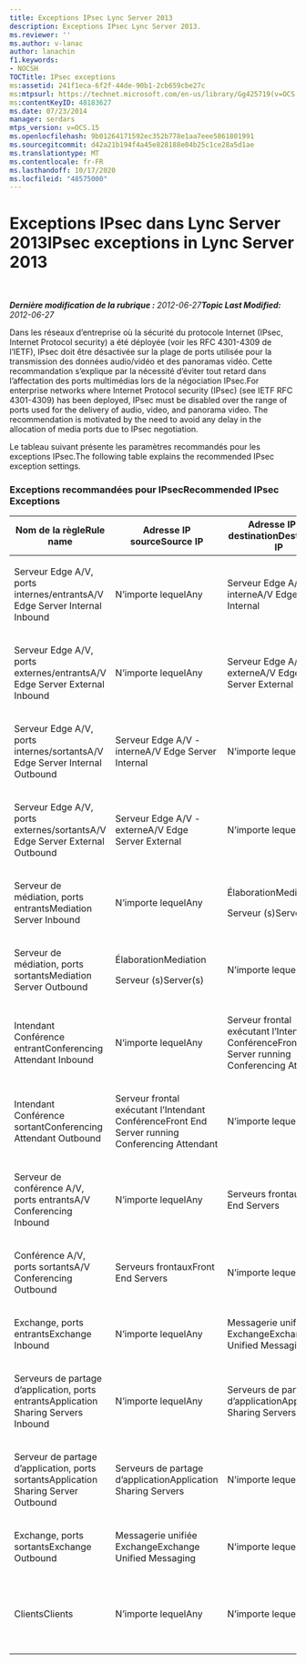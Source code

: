 ```yaml
---
title: Exceptions IPsec Lync Server 2013
description: Exceptions IPsec Lync Server 2013.
ms.reviewer: ''
ms.author: v-lanac
author: lanachin
f1.keywords:
- NOCSH
TOCTitle: IPsec exceptions
ms:assetid: 241f1eca-6f2f-44de-90b1-2cb659cbe27c
ms:mtpsurl: https://technet.microsoft.com/en-us/library/Gg425719(v=OCS.15)
ms:contentKeyID: 48183627
ms.date: 07/23/2014
manager: serdars
mtps_version: v=OCS.15
ms.openlocfilehash: 9b01264171592ec352b778e1aa7eee5861801991
ms.sourcegitcommit: d42a21b194f4a45e828188e04b25c1ce28a5d1ae
ms.translationtype: MT
ms.contentlocale: fr-FR
ms.lasthandoff: 10/17/2020
ms.locfileid: "48575000"
---
```

# <a name="ipsec-exceptions-in-lync-server-2013"></a><span data-ttu-id="7370d-103">Exceptions IPsec dans Lync Server 2013</span><span class="sxs-lookup"><span data-stu-id="7370d-103">IPsec exceptions in Lync Server 2013</span></span>

<div data-xmlns="http://www.w3.org/1999/xhtml">

<div class="topic" data-xmlns="http://www.w3.org/1999/xhtml" data-msxsl="urn:schemas-microsoft-com:xslt" data-cs="https://msdn.microsoft.com/">

<div data-asp="https://msdn2.microsoft.com/asp">



</div>

<div id="mainSection">

<div id="mainBody">

<span> </span>

<span data-ttu-id="7370d-104">_**Dernière modification de la rubrique :** 2012-06-27_</span><span class="sxs-lookup"><span data-stu-id="7370d-104">_**Topic Last Modified:** 2012-06-27_</span></span>

<span data-ttu-id="7370d-p101">Dans les réseaux d’entreprise où la sécurité du protocole Internet (IPsec, Internet Protocol security) a été déployée (voir les RFC 4301-4309 de l’IETF), IPsec doit être désactivée sur la plage de ports utilisée pour la transmission des données audio/vidéo et des panoramas vidéo. Cette recommandation s’explique par la nécessité d’éviter tout retard dans l’affectation des ports multimédias lors de la négociation IPsec.</span><span class="sxs-lookup"><span data-stu-id="7370d-p101">For enterprise networks where Internet Protocol security (IPsec) (see IETF RFC 4301-4309) has been deployed, IPsec must be disabled over the range of ports used for the delivery of audio, video, and panorama video. The recommendation is motivated by the need to avoid any delay in the allocation of media ports due to IPsec negotiation.</span></span>

<span data-ttu-id="7370d-107">Le tableau suivant présente les paramètres recommandés pour les exceptions IPsec.</span><span class="sxs-lookup"><span data-stu-id="7370d-107">The following table explains the recommended IPsec exception settings.</span></span>

### <a name="recommended-ipsec-exceptions"></a><span data-ttu-id="7370d-108">Exceptions recommandées pour IPsec</span><span class="sxs-lookup"><span data-stu-id="7370d-108">Recommended IPsec Exceptions</span></span>

<table style="width:100%;">
<colgroup>
<col style="width: 14%" />
<col style="width: 14%" />
<col style="width: 14%" />
<col style="width: 14%" />
<col style="width: 14%" />
<col style="width: 14%" />
<col style="width: 14%" />
</colgroup>
<thead>
<tr class="header">
<th><span data-ttu-id="7370d-109">Nom de la règle</span><span class="sxs-lookup"><span data-stu-id="7370d-109">Rule name</span></span></th>
<th><span data-ttu-id="7370d-110">Adresse IP source</span><span class="sxs-lookup"><span data-stu-id="7370d-110">Source IP</span></span></th>
<th><span data-ttu-id="7370d-111">Adresse IP de destination</span><span class="sxs-lookup"><span data-stu-id="7370d-111">Destination IP</span></span></th>
<th><span data-ttu-id="7370d-112">Protocole</span><span class="sxs-lookup"><span data-stu-id="7370d-112">Protocol</span></span></th>
<th><span data-ttu-id="7370d-113">Port source</span><span class="sxs-lookup"><span data-stu-id="7370d-113">Source port</span></span></th>
<th><span data-ttu-id="7370d-114">Port de destination</span><span class="sxs-lookup"><span data-stu-id="7370d-114">Destination port</span></span></th>
<th><span data-ttu-id="7370d-115">Besoin d’authentification</span><span class="sxs-lookup"><span data-stu-id="7370d-115">Authentication Requirement</span></span></th>
</tr>
</thead>
<tbody>
<tr class="odd">
<td><p><span data-ttu-id="7370d-116">Serveur Edge A/V, ports internes/entrants</span><span class="sxs-lookup"><span data-stu-id="7370d-116">A/V Edge Server Internal Inbound</span></span></p></td>
<td><p><span data-ttu-id="7370d-117">N’importe lequel</span><span class="sxs-lookup"><span data-stu-id="7370d-117">Any</span></span></p></td>
<td><p><span data-ttu-id="7370d-118">Serveur Edge A/V - interne</span><span class="sxs-lookup"><span data-stu-id="7370d-118">A/V Edge Server Internal</span></span></p></td>
<td><p><span data-ttu-id="7370d-119">UDP et TCP</span><span class="sxs-lookup"><span data-stu-id="7370d-119">UDP and TCP</span></span></p></td>
<td><p><span data-ttu-id="7370d-120">N’importe lequel</span><span class="sxs-lookup"><span data-stu-id="7370d-120">Any</span></span></p></td>
<td><p><span data-ttu-id="7370d-121">N’importe lequel</span><span class="sxs-lookup"><span data-stu-id="7370d-121">Any</span></span></p></td>
<td><p><span data-ttu-id="7370d-122">Ne pas authentifier</span><span class="sxs-lookup"><span data-stu-id="7370d-122">Do not authenticate</span></span></p></td>
</tr>
<tr class="even">
<td><p><span data-ttu-id="7370d-123">Serveur Edge A/V, ports externes/entrants</span><span class="sxs-lookup"><span data-stu-id="7370d-123">A/V Edge Server External Inbound</span></span></p></td>
<td><p><span data-ttu-id="7370d-124">N’importe lequel</span><span class="sxs-lookup"><span data-stu-id="7370d-124">Any</span></span></p></td>
<td><p><span data-ttu-id="7370d-125">Serveur Edge A/V - externe</span><span class="sxs-lookup"><span data-stu-id="7370d-125">A/V Edge Server External</span></span></p></td>
<td><p><span data-ttu-id="7370d-126">UDP et TCP</span><span class="sxs-lookup"><span data-stu-id="7370d-126">UDP and TCP</span></span></p></td>
<td><p><span data-ttu-id="7370d-127">N’importe lequel</span><span class="sxs-lookup"><span data-stu-id="7370d-127">Any</span></span></p></td>
<td><p><span data-ttu-id="7370d-128">N’importe lequel</span><span class="sxs-lookup"><span data-stu-id="7370d-128">Any</span></span></p></td>
<td><p><span data-ttu-id="7370d-129">Ne pas authentifier</span><span class="sxs-lookup"><span data-stu-id="7370d-129">Do not authenticate</span></span></p></td>
</tr>
<tr class="odd">
<td><p><span data-ttu-id="7370d-130">Serveur Edge A/V, ports internes/sortants</span><span class="sxs-lookup"><span data-stu-id="7370d-130">A/V Edge Server Internal Outbound</span></span></p></td>
<td><p><span data-ttu-id="7370d-131">Serveur Edge A/V - interne</span><span class="sxs-lookup"><span data-stu-id="7370d-131">A/V Edge Server Internal</span></span></p></td>
<td><p><span data-ttu-id="7370d-132">N’importe lequel</span><span class="sxs-lookup"><span data-stu-id="7370d-132">Any</span></span></p></td>
<td><p><span data-ttu-id="7370d-133">&amp;TCP UDP</span><span class="sxs-lookup"><span data-stu-id="7370d-133">UDP &amp; TCP</span></span></p></td>
<td><p><span data-ttu-id="7370d-134">N’importe lequel</span><span class="sxs-lookup"><span data-stu-id="7370d-134">Any</span></span></p></td>
<td><p><span data-ttu-id="7370d-135">N’importe lequel</span><span class="sxs-lookup"><span data-stu-id="7370d-135">Any</span></span></p></td>
<td><p><span data-ttu-id="7370d-136">Ne pas authentifier</span><span class="sxs-lookup"><span data-stu-id="7370d-136">Do not authenticate</span></span></p></td>
</tr>
<tr class="even">
<td><p><span data-ttu-id="7370d-137">Serveur Edge A/V, ports externes/sortants</span><span class="sxs-lookup"><span data-stu-id="7370d-137">A/V Edge Server External Outbound</span></span></p></td>
<td><p><span data-ttu-id="7370d-138">Serveur Edge A/V - externe</span><span class="sxs-lookup"><span data-stu-id="7370d-138">A/V Edge Server External</span></span></p></td>
<td><p><span data-ttu-id="7370d-139">N’importe lequel</span><span class="sxs-lookup"><span data-stu-id="7370d-139">Any</span></span></p></td>
<td><p><span data-ttu-id="7370d-140">UDP et TCP</span><span class="sxs-lookup"><span data-stu-id="7370d-140">UDP and TCP</span></span></p></td>
<td><p><span data-ttu-id="7370d-141">N’importe lequel</span><span class="sxs-lookup"><span data-stu-id="7370d-141">Any</span></span></p></td>
<td><p><span data-ttu-id="7370d-142">N’importe lequel</span><span class="sxs-lookup"><span data-stu-id="7370d-142">Any</span></span></p></td>
<td><p><span data-ttu-id="7370d-143">Ne pas authentifier</span><span class="sxs-lookup"><span data-stu-id="7370d-143">Do not authenticate</span></span></p></td>
</tr>
<tr class="odd">
<td><p><span data-ttu-id="7370d-144">Serveur de médiation, ports entrants</span><span class="sxs-lookup"><span data-stu-id="7370d-144">Mediation Server Inbound</span></span></p></td>
<td><p><span data-ttu-id="7370d-145">N’importe lequel</span><span class="sxs-lookup"><span data-stu-id="7370d-145">Any</span></span></p></td>
<td><p><span data-ttu-id="7370d-146">Élaboration</span><span class="sxs-lookup"><span data-stu-id="7370d-146">Mediation</span></span></p>
<p><span data-ttu-id="7370d-147">Serveur (s)</span><span class="sxs-lookup"><span data-stu-id="7370d-147">Server(s)</span></span></p></td>
<td><p><span data-ttu-id="7370d-148">UDP et TCP</span><span class="sxs-lookup"><span data-stu-id="7370d-148">UDP and TCP</span></span></p></td>
<td><p><span data-ttu-id="7370d-149">N’importe lequel</span><span class="sxs-lookup"><span data-stu-id="7370d-149">Any</span></span></p></td>
<td><p><span data-ttu-id="7370d-150">N’importe lequel</span><span class="sxs-lookup"><span data-stu-id="7370d-150">Any</span></span></p></td>
<td><p><span data-ttu-id="7370d-151">Ne pas authentifier</span><span class="sxs-lookup"><span data-stu-id="7370d-151">Do not authenticate</span></span></p></td>
</tr>
<tr class="even">
<td><p><span data-ttu-id="7370d-152">Serveur de médiation, ports sortants</span><span class="sxs-lookup"><span data-stu-id="7370d-152">Mediation Server Outbound</span></span></p></td>
<td><p><span data-ttu-id="7370d-153">Élaboration</span><span class="sxs-lookup"><span data-stu-id="7370d-153">Mediation</span></span></p>
<p><span data-ttu-id="7370d-154">Serveur (s)</span><span class="sxs-lookup"><span data-stu-id="7370d-154">Server(s)</span></span></p></td>
<td><p><span data-ttu-id="7370d-155">N’importe lequel</span><span class="sxs-lookup"><span data-stu-id="7370d-155">Any</span></span></p></td>
<td><p><span data-ttu-id="7370d-156">UDP et TCP</span><span class="sxs-lookup"><span data-stu-id="7370d-156">UDP and TCP</span></span></p></td>
<td><p><span data-ttu-id="7370d-157">N’importe lequel</span><span class="sxs-lookup"><span data-stu-id="7370d-157">Any</span></span></p></td>
<td><p><span data-ttu-id="7370d-158">N’importe lequel</span><span class="sxs-lookup"><span data-stu-id="7370d-158">Any</span></span></p></td>
<td><p><span data-ttu-id="7370d-159">Ne pas authentifier</span><span class="sxs-lookup"><span data-stu-id="7370d-159">Do not authenticate</span></span></p></td>
</tr>
<tr class="odd">
<td><p><span data-ttu-id="7370d-160">Intendant Conférence entrant</span><span class="sxs-lookup"><span data-stu-id="7370d-160">Conferencing Attendant Inbound</span></span></p></td>
<td><p><span data-ttu-id="7370d-161">N’importe lequel</span><span class="sxs-lookup"><span data-stu-id="7370d-161">Any</span></span></p></td>
<td><p><span data-ttu-id="7370d-162">Serveur frontal exécutant l’Intendant Conférence</span><span class="sxs-lookup"><span data-stu-id="7370d-162">Front End Server running Conferencing Attendant</span></span></p></td>
<td><p><span data-ttu-id="7370d-163">UDP et TCP</span><span class="sxs-lookup"><span data-stu-id="7370d-163">UDP and TCP</span></span></p></td>
<td><p><span data-ttu-id="7370d-164">N’importe lequel</span><span class="sxs-lookup"><span data-stu-id="7370d-164">Any</span></span></p></td>
<td><p><span data-ttu-id="7370d-165">N’importe lequel</span><span class="sxs-lookup"><span data-stu-id="7370d-165">Any</span></span></p></td>
<td><p><span data-ttu-id="7370d-166">Ne pas authentifier</span><span class="sxs-lookup"><span data-stu-id="7370d-166">Do not authenticate</span></span></p></td>
</tr>
<tr class="even">
<td><p><span data-ttu-id="7370d-167">Intendant Conférence sortant</span><span class="sxs-lookup"><span data-stu-id="7370d-167">Conferencing Attendant Outbound</span></span></p></td>
<td><p><span data-ttu-id="7370d-168">Serveur frontal exécutant l’Intendant Conférence</span><span class="sxs-lookup"><span data-stu-id="7370d-168">Front End Server running Conferencing Attendant</span></span></p></td>
<td><p><span data-ttu-id="7370d-169">N’importe lequel</span><span class="sxs-lookup"><span data-stu-id="7370d-169">Any</span></span></p></td>
<td><p><span data-ttu-id="7370d-170">UDP et TCP</span><span class="sxs-lookup"><span data-stu-id="7370d-170">UDP and TCP</span></span></p></td>
<td><p><span data-ttu-id="7370d-171">N’importe lequel</span><span class="sxs-lookup"><span data-stu-id="7370d-171">Any</span></span></p></td>
<td><p><span data-ttu-id="7370d-172">N’importe lequel</span><span class="sxs-lookup"><span data-stu-id="7370d-172">Any</span></span></p></td>
<td><p><span data-ttu-id="7370d-173">Ne pas authentifier</span><span class="sxs-lookup"><span data-stu-id="7370d-173">Do not authenticate</span></span></p></td>
</tr>
<tr class="odd">
<td><p><span data-ttu-id="7370d-174">Serveur de conférence A/V, ports entrants</span><span class="sxs-lookup"><span data-stu-id="7370d-174">A/V Conferencing Inbound</span></span></p></td>
<td><p><span data-ttu-id="7370d-175">N’importe lequel</span><span class="sxs-lookup"><span data-stu-id="7370d-175">Any</span></span></p></td>
<td><p><span data-ttu-id="7370d-176">Serveurs frontaux</span><span class="sxs-lookup"><span data-stu-id="7370d-176">Front End Servers</span></span></p></td>
<td><p><span data-ttu-id="7370d-177">UDP et TCP</span><span class="sxs-lookup"><span data-stu-id="7370d-177">UDP and TCP</span></span></p></td>
<td><p><span data-ttu-id="7370d-178">N’importe lequel</span><span class="sxs-lookup"><span data-stu-id="7370d-178">Any</span></span></p></td>
<td><p><span data-ttu-id="7370d-179">N’importe lequel</span><span class="sxs-lookup"><span data-stu-id="7370d-179">Any</span></span></p></td>
<td><p><span data-ttu-id="7370d-180">Ne pas authentifier</span><span class="sxs-lookup"><span data-stu-id="7370d-180">Do not authenticate</span></span></p></td>
</tr>
<tr class="even">
<td><p><span data-ttu-id="7370d-181">Conférence A/V, ports sortants</span><span class="sxs-lookup"><span data-stu-id="7370d-181">A/V Conferencing Outbound</span></span></p></td>
<td><p><span data-ttu-id="7370d-182">Serveurs frontaux</span><span class="sxs-lookup"><span data-stu-id="7370d-182">Front End Servers</span></span></p></td>
<td><p><span data-ttu-id="7370d-183">N’importe lequel</span><span class="sxs-lookup"><span data-stu-id="7370d-183">Any</span></span></p></td>
<td><p><span data-ttu-id="7370d-184">UDP et TCP</span><span class="sxs-lookup"><span data-stu-id="7370d-184">UDP and TCP</span></span></p></td>
<td><p><span data-ttu-id="7370d-185">N’importe lequel</span><span class="sxs-lookup"><span data-stu-id="7370d-185">Any</span></span></p></td>
<td><p><span data-ttu-id="7370d-186">N’importe lequel</span><span class="sxs-lookup"><span data-stu-id="7370d-186">Any</span></span></p></td>
<td><p><span data-ttu-id="7370d-187">Ne pas authentifier</span><span class="sxs-lookup"><span data-stu-id="7370d-187">Do not authenticate</span></span></p></td>
</tr>
<tr class="odd">
<td><p><span data-ttu-id="7370d-188">Exchange, ports entrants</span><span class="sxs-lookup"><span data-stu-id="7370d-188">Exchange Inbound</span></span></p></td>
<td><p><span data-ttu-id="7370d-189">N’importe lequel</span><span class="sxs-lookup"><span data-stu-id="7370d-189">Any</span></span></p></td>
<td><p><span data-ttu-id="7370d-190">Messagerie unifiée Exchange</span><span class="sxs-lookup"><span data-stu-id="7370d-190">Exchange Unified Messaging</span></span></p></td>
<td><p><span data-ttu-id="7370d-191">UDP et TCP</span><span class="sxs-lookup"><span data-stu-id="7370d-191">UDP and TCP</span></span></p></td>
<td><p><span data-ttu-id="7370d-192">N’importe lequel</span><span class="sxs-lookup"><span data-stu-id="7370d-192">Any</span></span></p></td>
<td><p><span data-ttu-id="7370d-193">N’importe lequel</span><span class="sxs-lookup"><span data-stu-id="7370d-193">Any</span></span></p></td>
<td><p><span data-ttu-id="7370d-194">Ne pas authentifier</span><span class="sxs-lookup"><span data-stu-id="7370d-194">Do not authenticate</span></span></p></td>
</tr>
<tr class="even">
<td><p><span data-ttu-id="7370d-195">Serveurs de partage d’application, ports entrants</span><span class="sxs-lookup"><span data-stu-id="7370d-195">Application Sharing Servers Inbound</span></span></p></td>
<td><p><span data-ttu-id="7370d-196">N’importe lequel</span><span class="sxs-lookup"><span data-stu-id="7370d-196">Any</span></span></p></td>
<td><p><span data-ttu-id="7370d-197">Serveurs de partage d’application</span><span class="sxs-lookup"><span data-stu-id="7370d-197">Application Sharing Servers</span></span></p></td>
<td><p><span data-ttu-id="7370d-198">TCP</span><span class="sxs-lookup"><span data-stu-id="7370d-198">TCP</span></span></p></td>
<td><p><span data-ttu-id="7370d-199">N’importe lequel</span><span class="sxs-lookup"><span data-stu-id="7370d-199">Any</span></span></p></td>
<td><p><span data-ttu-id="7370d-200">N’importe lequel</span><span class="sxs-lookup"><span data-stu-id="7370d-200">Any</span></span></p></td>
<td><p><span data-ttu-id="7370d-201">Ne pas authentifier</span><span class="sxs-lookup"><span data-stu-id="7370d-201">Do not authenticate</span></span></p></td>
</tr>
<tr class="odd">
<td><p><span data-ttu-id="7370d-202">Serveur de partage d’application, ports sortants</span><span class="sxs-lookup"><span data-stu-id="7370d-202">Application Sharing Server Outbound</span></span></p></td>
<td><p><span data-ttu-id="7370d-203">Serveurs de partage d’application</span><span class="sxs-lookup"><span data-stu-id="7370d-203">Application Sharing Servers</span></span></p></td>
<td><p><span data-ttu-id="7370d-204">N’importe lequel</span><span class="sxs-lookup"><span data-stu-id="7370d-204">Any</span></span></p></td>
<td><p><span data-ttu-id="7370d-205">TCP</span><span class="sxs-lookup"><span data-stu-id="7370d-205">TCP</span></span></p></td>
<td><p><span data-ttu-id="7370d-206">N’importe lequel</span><span class="sxs-lookup"><span data-stu-id="7370d-206">Any</span></span></p></td>
<td><p><span data-ttu-id="7370d-207">N’importe lequel</span><span class="sxs-lookup"><span data-stu-id="7370d-207">Any</span></span></p></td>
<td><p><span data-ttu-id="7370d-208">Ne pas authentifier</span><span class="sxs-lookup"><span data-stu-id="7370d-208">Do not authenticate</span></span></p></td>
</tr>
<tr class="even">
<td><p><span data-ttu-id="7370d-209">Exchange, ports sortants</span><span class="sxs-lookup"><span data-stu-id="7370d-209">Exchange Outbound</span></span></p></td>
<td><p><span data-ttu-id="7370d-210">Messagerie unifiée Exchange</span><span class="sxs-lookup"><span data-stu-id="7370d-210">Exchange Unified Messaging</span></span></p></td>
<td><p><span data-ttu-id="7370d-211">N’importe lequel</span><span class="sxs-lookup"><span data-stu-id="7370d-211">Any</span></span></p></td>
<td><p><span data-ttu-id="7370d-212">UDP et TCP</span><span class="sxs-lookup"><span data-stu-id="7370d-212">UDP and TCP</span></span></p></td>
<td><p><span data-ttu-id="7370d-213">N’importe lequel</span><span class="sxs-lookup"><span data-stu-id="7370d-213">Any</span></span></p></td>
<td><p><span data-ttu-id="7370d-214">N’importe lequel</span><span class="sxs-lookup"><span data-stu-id="7370d-214">Any</span></span></p></td>
<td><p><span data-ttu-id="7370d-215">Ne pas authentifier</span><span class="sxs-lookup"><span data-stu-id="7370d-215">Do not authenticate</span></span></p></td>
</tr>
<tr class="odd">
<td><p><span data-ttu-id="7370d-216">Clients</span><span class="sxs-lookup"><span data-stu-id="7370d-216">Clients</span></span></p></td>
<td><p><span data-ttu-id="7370d-217">N’importe lequel</span><span class="sxs-lookup"><span data-stu-id="7370d-217">Any</span></span></p></td>
<td><p><span data-ttu-id="7370d-218">N’importe lequel</span><span class="sxs-lookup"><span data-stu-id="7370d-218">Any</span></span></p></td>
<td><p><span data-ttu-id="7370d-219">DATAGRAMME</span><span class="sxs-lookup"><span data-stu-id="7370d-219">UDP</span></span></p></td>
<td><p><span data-ttu-id="7370d-220">Plage de ports multimédias définie</span><span class="sxs-lookup"><span data-stu-id="7370d-220">Specified media port range</span></span></p></td>
<td><p><span data-ttu-id="7370d-221">N’importe lequel</span><span class="sxs-lookup"><span data-stu-id="7370d-221">Any</span></span></p></td>
<td><p><span data-ttu-id="7370d-222">Ne pas authentifier</span><span class="sxs-lookup"><span data-stu-id="7370d-222">Do not authenticate</span></span></p></td>
</tr>
</tbody>
</table>


</div>

<span> </span>

</div>

</div>

</div>

